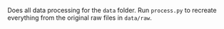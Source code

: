 Does all data processing for the `data` folder.  Run `process.py` to recreate everything from the original raw files in `data/raw`.